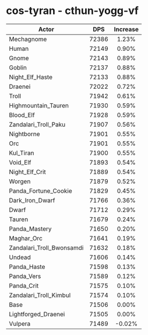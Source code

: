 # cos-tyran - cthun-yogg-vf
| Actor | DPS | Increase |
|---|:---:|:---:|
|Mechagnome|72386|1.23%|
|Human|72149|0.90%|
|Gnome|72143|0.89%|
|Goblin|72137|0.88%|
|Night_Elf_Haste|72133|0.88%|
|Draenei|72022|0.72%|
|Troll|71942|0.61%|
|Highmountain_Tauren|71930|0.59%|
|Blood_Elf|71928|0.59%|
|Zandalari_Troll_Paku|71907|0.56%|
|Nightborne|71901|0.55%|
|Orc|71901|0.55%|
|Kul_Tiran|71900|0.55%|
|Void_Elf|71893|0.54%|
|Night_Elf_Crit|71889|0.54%|
|Worgen|71879|0.52%|
|Panda_Fortune_Cookie|71829|0.45%|
|Dark_Iron_Dwarf|71766|0.36%|
|Dwarf|71712|0.29%|
|Tauren|71679|0.24%|
|Panda_Mastery|71650|0.20%|
|Maghar_Orc|71641|0.19%|
|Zandalari_Troll_Bwonsamdi|71632|0.18%|
|Undead|71606|0.14%|
|Panda_Haste|71598|0.13%|
|Panda_Vers|71589|0.12%|
|Panda_Crit|71575|0.10%|
|Zandalari_Troll_Kimbul|71574|0.10%|
|Base|71506|0.00%|
|Lightforged_Draenei|71505|0.00%|
|Vulpera|71489|-0.02%|

